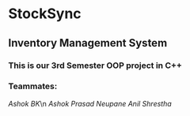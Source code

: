 # StockSync
## Inventory Management System
### This is our 3rd Semester OOP project in C++
### Teammates:
*Ashok BK*\n
*Ashok Prasad Neupane*
*Anil Shrestha*

